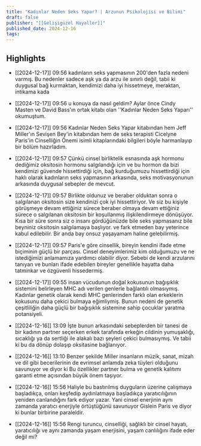 ```yaml
---
title: "Kadınlar Neden Seks Yapar? | Arzunun Psikolojisi ve Bilimi"
draft: false
publisher: "[[Gelişigüzel Hayaller]]"
published_date: 2024-12-16
tags:
---
```



## Highlights
* [[2024-12-17]] 09:56  kadınların seks yapmasının 200'den fazla nedeni varmış. Bu nedenler sadece aşk ya da arzu ile sınırlı değil, tabii ki duygusal bağ kurmaktan, kendimizi daha iyi hissetmeye, meraktan, intikama kada

* [[2024-12-17]] 09:56  u konuya da nasıl geldim? Aylar önce Cindy Masten ve David Bass'ın ortak kitabı olan ''Kadınlar Neden Seks Yaparı'' okumuştum.

* [[2024-12-17]] 09:56  Kadınlar Neden Seks Yapar kitabından hem Jeff Miller'ın Sevişen Bey'in kitabından hem de seks terapisti Cicelyne Paris'in Cinselliğin Önemi isimli kitaplarındaki bilgileri böyle harmanlayıp bir bölüm hazırladım.

* [[2024-12-17]] 09:57  Çünkü cinsel birliktelik esnasında aşk hormonu dediğimiz oksitosin hormonu salgılandığı için ve bu hormon da bizi kendimizi güvende hissettirdiği için, bağ kurduğumuzu hissettirdiği için haklı olarak kadınların seks yapmasının arkasında, seks motivasyonunun arkasında duygusal sebepler de mevcut.

* [[2024-12-17]] 09:57  Birlikte oldunuz ve beraber olduktan sonra o salgılanan oksitosin size kendinizi çok iyi hissettiriyor. Ve siz bu kişiyle görüşmeye devam ettiğiniz sürece beraber olmaya devam ettiğiniz sürece o salgılanan oksitosin bir koşullanmış ilişkilendirmeye dönüşüyor. Kısa bir süre sonra siz o insanı gördüğünüzde bile seks yapmasanız bile beyniniz oksitosin salgılamaya başlıyor. ve fark etmeden bay yeterince kabul edilebilir. Bir anda bay onsuz yaşayamam haline gelebilirmiş.

* [[2024-12-17]] 09:57  Paris'e göre cinsellik, bireyin kendini ifade etme biçiminin güçlü bir parçası. Cinsel deneyimlerimiz kim olduğumuzu ve ne istediğimizi anlamamıza yardımcı olabilir diyor. Sebebi de kendi arzularını tanıyan ve bunları ifade edebilen bireyler genellikle hayatta daha tatminkar ve özgüvenli hissedermiş.

* [[2024-12-17]] 09:55  insan vücudunun doğal kokusunun bağışıklık sistemini belirleyen MHC adı verilen genlerle bağlantılı olmasıymış. Kadınlar genetik olarak kendi MHC genlerinden farklı olan erkeklerin kokusunu daha çekici bulmaya eğimliymiş. Bunun nedeni de genetik çeşitliliğin daha güçlü bir bağışıklık sistemine sahip çocuklar yaratma potansiyeli.

* [[2024-12-16]] 13:09  İşte bunun arkasındaki sebeplerden bir tanesi de bir kadının partner seçerken erkek tarafında erkeğin cildinin yumuşaklığı, sıcaklığı ya da sertliği ile alakalı bazı şeyleri çekici bulmasıymış. Ve tabii ki bu da dönüp dolaşıp oksitasine bağlanıyor.

* [[2024-12-16]] 13:10  Benzer şekilde Miller insanların müzik, sanat, mizah ve dil gibi becerilerinin de evrimsel anlamda zeka tüyleri olduğunu savunuyor ve diyor ki Bu özellikler partner bulma ve genetik kalıtımı garanti etme açısından büyük önem taşıyor.

* [[2024-12-16]] 15:56  Haliyle bu bastırılmış duyguların üzerine çalışmaya başladıkça, onları keşfedip aydınlatmaya başladıkça yaratıcılığının yeniden canlandığını fark ediyor yazar. Yani cinsel enerjinin aynı zamanda yaratıcı enerjiyle örtüştüğünü savunuyor Gislein Paris ve diyor ki bunlar birbirine paraleldir.

* [[2024-12-16]] 15:56  Rengi turuncu, cinselliği, sağlıklı bir cinsel hayatı, yaratıcılığı ve aynı zamanda yaşam enerjisini, yaşam canlılığını ifade eder değil mi?

